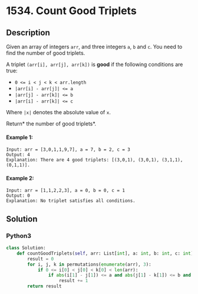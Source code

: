 # 1534. Count Good Triplets


## Description
Given an array of integers `arr`, and three integers `a`, `b` and `c`. You need to find the number of good triplets.

A triplet `(arr[i], arr[j], arr[k])` is **good** if the following conditions are true:

-   `0 <= i < j < k < arr.length`
-   `|arr[i] - arr[j]| <= a`
-   `|arr[j] - arr[k]| <= b`
-   `|arr[i] - arr[k]| <= c`

Where `|x|` denotes the absolute value of `x`.

Return* the number of good triplets*.

#### Example 1:
```
Input: arr = [3,0,1,1,9,7], a = 7, b = 2, c = 3
Output: 4
Explanation: There are 4 good triplets: [(3,0,1), (3,0,1), (3,1,1), (0,1,1)].
```

#### Example 2:
```
Input: arr = [1,1,2,2,3], a = 0, b = 0, c = 1
Output: 0
Explanation: No triplet satisfies all conditions.
```


## Solution

### Python3
```python
class Solution:
    def countGoodTriplets(self, arr: List[int], a: int, b: int, c: int) -> int:
        result = 0
        for i, j, k in permutations(enumerate(arr), 3):
            if 0 <= i[0] < j[0] < k[0] < len(arr):
                if abs(i[1] - j[1]) <= a and abs(j[1] - k[1]) <= b and abs(i[1] - k[1]) <= c:
                    result += 1
        return result
```

